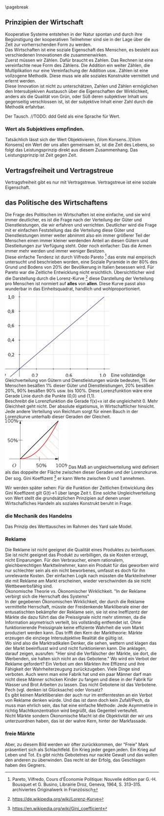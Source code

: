 \pagebreak

## Prinzipien der Wirtschaft

Kooperative Systeme entstehen in der Natur spontan und durch ihre Begünstigung der kooperativen Teilnehmer sind sie in der Lage über die Zeit zur vorherrschenden Form zu werden.  
Das Wirtschaften ist eine soziale Eigenschaft des Menschen, es besteht aus verschiedenen Innovationen die zusammenwirken.  
Zuerst müssen wir Zählen. Dafür braucht es Zahlen. Das Rechnen ist eine vereinfachte neue Form des Zählens. Die Addition ein weiter Zählen, die Multiplikation nur eine Vereinfachung der Addition usw.. Zählen ist eine vollzogene Methodik. Diese muss wie alle soziales Konstrukte vermittelt und erlernt werden.  
Diese Innovation ist nicht zu unterschätzen, Zahlen und Zählen ermöglichen den Intersubjekiven Austausch über die Eigenschaften der Wirklichkeit, anders als die Qualität von Grün, oder Süß deren subjektiver Inhalt uns gegenseitig verschlossen ist, ist der subjektive Inhalt einer Zahl durch die Methodik erfahrbar.  


Der Tausch.
//TODO: ddd
Geld als eine Sprache für Wert.  

### Wert als Subjektives empfinden.  

Tatsächlich lässt sich der Wert Objektivieren, (Vom Konsens..)[Vom Konsens] ein Wert der uns allen gemeinsam ist, ist die Zeit des Lebens, so folgt das Leistungsprinzip direkt aus diesem Zusammenhang. Das Leistungsprinzip ist Zeit gegen Zeit.



## Vertragsfreiheit und Vertragstreue

Vertragsfreiheit gibt es nur mit Vertragstreue. Vertragstreue ist eine soziale Eigenschaft.

## das Politische des Wirtschaftens

Die Frage des Politischen im Wirtschaften ist eine einfache, und sie wird immer deutlicher, es ist die Frage nach der Verteilung der Güter und Dienstleistungen, die wir erfahren und verrichten. Deutlicher wird die Frage mit er einfachen Feststellung das die Verteilung diese Güter und Dienstleistungen immer weiter abnimmt also ein immer größerer Teil der Menschen einen immer kleiner werdenden Anteil an diesen Gütern und Diestleitungen zur Verfügung steht. Oder noch einfacher: Das die Armen immer mehr werden und immer weniger Besitzen.  
Diese einfache Tendenz ist durch Vilfredo Pareto [^10_10_vp1] das erste mal empirisch untersucht und beschrieben worden, eine Soziale Pyramide in der 80% des Grund und Bodens von 20% der Bevölkerung in Italien besessen wird. Für Pareto war die Zeitliche Entwicklung nicht ersichtlich. 
Übersichtlicher wird die Darstellung durch die Lorenz-Kurve [^10_10_lok_1] diese Darstellung der Verteilung pro Menschen ist normiert auf **alles** von **allen**. Diese Kurve passt also wunderbar in das Einheitsquadrat, handlich und wohlproportioniert.  
![gini-0](resources/gini-0.png  "fig:gerahmt")
Eine vollständige Gleichverteilung von Gütern und Dienstleistungen würde bedeuten, 1% der Menschen besäßen 1% dieser Güter und Dienstleistiungen, 20% besäßen 20%, 90% besäßen 90% usw. bis 100%. Diese Lorenzfunktion wäre eine Gerade Linie durch die Punkte (0,0) und (1,1).  
Beschreibt die Lorenzfunktion die Gerade f(x)=x ist die ungleichehit 0. Mehr Gleichheit geht nicht. Der absolute elgatismus, in Wirtschaftlicher hinsicht. Jede andere Verteilung von Reichtum sorgt für einen Bauch in der Lorenzkurve unterhalb dieser Geraden der Gleicheit. ![gini-example](resources/Gini-Coefficient-pure.png  "fig:gerahmt") 
Das Maß an ungleichverteilung wird definiert als das doppelte der Fläche zwischen dieser Geraden und der Lorenzkurve. Der sog. Gini Koeffizent [^10_10_loc_1] er kann Werte zwischen 0 und 1 annehmen. 

Wir werden später sehen: Für die Funktion der Zeitlichen Entwicklung des Gini Koeffizent  gilt G(t)->1 über lange Zeit t. Eine solche Ungleichverteilung von Wert stellt die grundsätzlichen Prinzipien auf denen unser Wirtschafliches Handeln als soziales Konstrukt beruht in Frage.  



### die Mechanik des Handelns

Das Prinzip des Werttausches im Rahmen des Yard sale Model.


### Reklame

Die Reklame ist nicht geeignet die Qualität eines Produktes zu beinflussen. Sie ist nicht geeignet das Produkt zu verbilligen, da sie Kosten erzeugt, nicht Einparungen. Für den Verbraucher, einem rationalem, gleichberechtigen Marktteilnehmer, kann ein Produkt für das geworben wird nur schlechter sein als ein nicht beworbenes, umfasst es doch für ihn unrelevante Kosten. Der einfachen Logik nach müssten die Markteilnehmer die mit Reklame am Markt erscheinen, wieder verschwinden da sie nicht Wettbewerbsfähig sind.  
Ökonomische Theorie vs. Ökonomischer Wirklichkeit. "In der Reklame verbirgt sich die Herrschaft des Systems"  
In der gegebenen Ökonomischen Wirklichkeit, der durch die Reklame vermittelte Herrschaft, müsste der Freidenkende Markliberale einer der entusatischten bekämpfer der Reklame sein, sie ist eine Ineffizentz der Märkte die dazu führt das die Preissignale nicht mehr stimmen, da die Information asymetrisch verteilt, bis vollständig entfemdet ist. Ohne funktionierende Preissignale keine effiziente Wahrheit die vom Markt produziert werden kann. Das trifft den Kern der Marktheorie: Märkte erzeugen die einziege Intersubjektive Realität die gültig ist.  
Wo sind also die Marktradikalen Denker, die sehen, wettern und klagen das der Markt beeinflusst wird und nicht funktionieren kann. Die anklagen, darauf zeigen, ausrufen: "Hier sind die Verfälscher der Märkte, sie dort, die Werbenden, sie halten sich nicht an das Gebotene." Wo wird ein Verbot der Reklame gefordert? Ein Verbot um den Märkten ihre Effizenz und ihre Fähigkeit der Wahrheiterzeugung zurückzugeben. Viele Dinge sind verboten. Auch wenn man eine Fabrik hat und ein paar Männer darf man nicht diese Männer schicken Kinder zu fangen und diese in der Fabrik für Wasser und Brot Arbeiten zu lassen. Das nicht Gebotene ist das Verbotene.  
Pech (vgl. denken ist Glücksache) oder Vorsatz?  
Es gibt keinen Marktliberalen der auch nur im entferntesten an ein Verbot von Reklame denken würde. Und das ist dann doch kein Zufall/Pech, da muss man ehrlich sein, das hat eine einfache Methode: Jede Asymmetrie in richtig Machtkonzentration wird begrüßt, das Gegenteil verteufelt.  
Nicht Märkte sondern Ökonomische Macht ist die Objektivität der wir uns unterzuordnen haben, das ist der wahre Kern, hinter der Markfassade.  


### freie Märkte

Aber, zu diesem Bild werden wir öfter zurückkommen, der "Freie" Mark präsentiert sich als Schlachtfeld. Ein Krieg jeder gegen jeden. Ein Krieg auf Leben und Tot. Es gibt nichts Gebotetnes nur nackte Gewalt und das wollen den anderen zu überwinden. Das recht ist der Erfolg, das Geschlagen haben des Gegners.  
 
 

[^10_10_loc_1]: https://en.wikipedia.org/wiki/Gini_coefficient
[^10_10_vp1]: Pareto, Vilfredo, Cours d'Économie Politique: Nouvelle édition par G.-H. Bousquet et G. Busino, Librairie Droz, Geneva, 1964, S. 313–315. archiviertes Originalwerk in Französisch

[^10_10_lok_1]: https://de.wikipedia.org/wiki/Lorenz-Kurve 